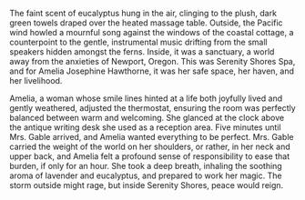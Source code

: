 The faint scent of eucalyptus hung in the air, clinging to the plush, dark green towels draped over the heated massage table. Outside, the Pacific wind howled a mournful song against the windows of the coastal cottage, a counterpoint to the gentle, instrumental music drifting from the small speakers hidden amongst the ferns. Inside, it was a sanctuary, a world away from the anxieties of Newport, Oregon. This was Serenity Shores Spa, and for Amelia Josephine Hawthorne, it was her safe space, her haven, and her livelihood.

Amelia, a woman whose smile lines hinted at a life both joyfully lived and gently weathered, adjusted the thermostat, ensuring the room was perfectly balanced between warm and welcoming. She glanced at the clock above the antique writing desk she used as a reception area. Five minutes until Mrs. Gable arrived, and Amelia wanted everything to be perfect. Mrs. Gable carried the weight of the world on her shoulders, or rather, in her neck and upper back, and Amelia felt a profound sense of responsibility to ease that burden, if only for an hour. She took a deep breath, inhaling the soothing aroma of lavender and eucalyptus, and prepared to work her magic. The storm outside might rage, but inside Serenity Shores, peace would reign.
